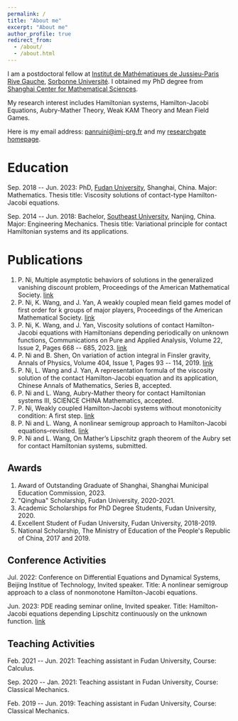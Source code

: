 ```yaml
---
permalink: /
title: "About me"
excerpt: "About me"
author_profile: true
redirect_from: 
  - /about/
  - /about.html
---
```


I am a postdoctoral fellow at [Institut de Mathématiques de Jussieu-Paris Rive Gauche](https://www.imj-prg.fr/), [Sorbonne Université](https://www.sorbonne-universite.fr/). I obtained my PhD degree from [Shanghai Center for Mathematical Sciences](https://scms.fudan.edu.cn/).

My research interest includes Hamiltonian systems, Hamilton-Jacobi Equations, Aubry-Mather Theory, Weak KAM Theory and Mean Field Games.

Here is my email address: [panruini@imj-prg.fr](panruini@imj-prg.fr) and my [researchgate homepage](https://www.researchgate.net/profile/Panrui-Ni).

Education
======
Sep. 2018 -- Jun. 2023: PhD, [Fudan University](https://www.fudan.edu.cn/), Shanghai, China. Major: Mathematics. Thesis title: Viscosity solutions of contact-type Hamilton-Jacobi equations.

Sep. 2014 -- Jun. 2018: Bachelor, [Southeast University](https://www.seu.edu.cn/), Nanjing, China. Major: Engineering Mechanics. Thesis title: Variational principle for contact Hamiltonian systems and its applications.

Publications
======
1. P. Ni, Multiple asymptotic behaviors of solutions in the generalized vanishing discount problem, Proceedings of the American Mathematical Society. [link](https://doi.org/10.1090/proc/16420)
2. P. Ni, K. Wang, and J. Yan, A weakly coupled mean field games model of first order for k groups of major players, Proceedings of the American Mathematical Society. [link](https://doi.org/10.1090/proc/16342)
3. P. Ni, K. Wang, and J. Yan, Viscosity solutions of contact Hamilton-Jacobi equations with Hamiltonians
depending periodically on unknown functions, Communications on Pure and Applied Analysis, Volume 22, Issue 2, Pages 668 -- 685, 2023. [link](https://www.aimsciences.org//article/doi/10.3934/cpaa.2023005)
4. P. Ni and B. Shen, On variation of action integral in Finsler gravity, Annals of Physics, Volume 404, Issue 1, Pages 93 -- 114, 2019. [link](https://www.sciencedirect.com/science/article/abs/pii/S0003491619300430)
5. P. Ni, L. Wang and J. Yan, A representation formula of the viscosity solution of the contact Hamilton-Jacobi equation and its application, Chinese Annals of Mathematics, Series B, accepted.
6. P. Ni and L. Wang, Aubry-Mather theory for contact Hamiltonian systems III, SCIENCE CHINA Mathematics, accepted.
7. P. Ni, Weakly coupled Hamilton-Jacobi systems without monotonicity condition: A first step. [link](https://arxiv.org/abs/2112.04885)
8. P. Ni and L. Wang, A nonlinear semigroup approach to Hamilton-Jacobi equations–revisited. [link](https://arxiv.org/abs/2202.11315)
9. P. Ni and L. Wang, On Mather’s Lipschitz graph theorem of the Aubry set for contact Hamiltonian systems, submitted.

Awards
------
1. Award of Outstanding Graduate of Shanghai, Shanghai Municipal Education Commission, 2023.
2. "Qinghua" Scholarship, Fudan University, 2020-2021.
3. Academic Scholarships for PhD Degree Students, Fudan University, 2020.
4. Excellent Student of Fudan University, Fudan University, 2018-2019.
5. National Scholarship, The Ministry of Education of the People's Republic of China, 2017 and 2019.
 

Conference Activities
------
Jul. 2022: Conference on Differential Equations and Dynamical Systems, Beijing Institue of Technology, Invited speaker. Title: A nonlinear semigroup approach to a class of nonmonotone Hamilton-Jacobi equations.

Jun. 2023: PDE reading seminar online, Invited speaker. Title: Hamilton-Jacobi equations depending Lipschitz continuously on the unknown function. [link](https://www.youtube.com/watch?v=bGkbiBCq85U)

Teaching Activities
------
Feb. 2021 -- Jun. 2021: Teaching assistant in Fudan University, Course: Calculus.

Sep. 2020 -- Jan. 2021: Teaching assistant in Fudan University, Course: Classical Mechanics.

Feb. 2019 -- Jun. 2019: Teaching assistant in Fudan University, Course: Classical Mechanics.
